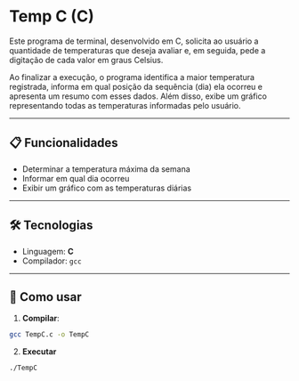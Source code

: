 # Temp C (C)
Este programa de terminal, desenvolvido em C, solicita ao usuário a quantidade de temperaturas que deseja avaliar e, em seguida, pede a digitação de cada valor em graus Celsius.

Ao finalizar a execução, o programa identifica a maior temperatura registrada, informa em qual posição da sequência (dia) ela ocorreu e apresenta um resumo com esses dados.
Além disso, exibe um gráfico representando todas as temperaturas informadas pelo usuário.

---

## 📋 Funcionalidades
- Determinar a temperatura máxima da semana  
- Informar em qual dia ocorreu  
- Exibir um gráfico com as temperaturas diárias  

---

## 🛠️ Tecnologias

- Linguagem: **C**  
- Compilador: `gcc`

---

## 🚀 Como usar

1. **Compilar**:
```bash
gcc TempC.c -o TempC
```

2. **Executar**

```bash
./TempC
```
